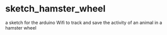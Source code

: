 # sketch_hamster_wheel
a sketch for the arduino Wifi to track and save the activity of  an animal in a hamster wheel
